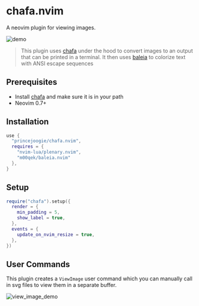 # chafa.nvim

A neovim plugin for viewing images.

![demo](https://user-images.githubusercontent.com/47204120/211049752-7790771d-2f72-4c6c-94a0-9c0fefe650db.gif)

> This plugin uses [chafa](https://github.com/hpjansson/chafa) under the hood to convert images to an output that can be printed in a terminal. It then uses [baleia](https://github.com/m00qek/baleia.nvim) to colorize text with ANSI escape sequences

## Prerequisites

- Install [chafa](https://github.com/hpjansson/chafa) and make sure it is in your path
- Neovim 0.7+

## Installation

```lua
use {
  "princejoogie/chafa.nvim",
  requires = {
    "nvim-lua/plenary.nvim",
    "m00qek/baleia.nvim"
  },
}
```

## Setup

```lua
require("chafa").setup({
  render = {
    min_padding = 5,
    show_label = true,
  },
  events = {
    update_on_nvim_resize = true,
  },
})
```

## User Commands

This plugin creates a `ViewImage` user command which you can manually call in svg files to view them in a separate buffer.

![view_image_demo](https://user-images.githubusercontent.com/47204120/211049821-1913bd5a-e943-4857-9a71-7cec433925d3.gif)

